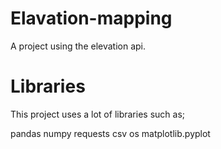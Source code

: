 # Elavation-mapping

A project using the elevation api.

# Libraries

This project uses a lot of libraries such as;

pandas
numpy
requests
csv
os
matplotlib.pyplot
